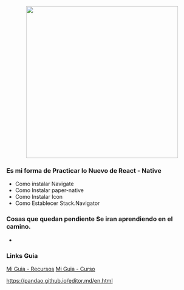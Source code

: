 <p align="center"><img src="https://alejandrojs.files.wordpress.com/2019/09/ios-android-development-using-react-native.png" width="400"> </p>

### Es mi forma de Practicar lo Nuevo de React - Native  

- Como instalar Navigate
- Como Instalar paper-native  
- Como Instalar Icon 
- Como Establecer Stack.Navigator

### Cosas que quedan pendiente Se iran aprendiendo en el camino. 
- 

### Links Guia 

[Mi Guia - Recursos](https://docs.google.com/presentation/d/1ahi-mqpHE9Duy4P3NKl36o2OM8j1EGqRbzSEjlijEKs)
[Mi Guia - Curso ](https://www.udemy.com/course/react-native-crea-aplicaciones-para-android-y-ios-con-react/learn/lecture/19243032?start=15#overview)


https://pandao.github.io/editor.md/en.html
